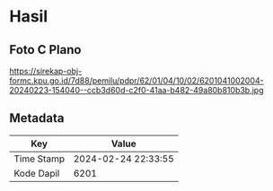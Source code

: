 # Hasil

## Foto C Plano

https://sirekap-obj-formc.kpu.go.id/7d88/pemilu/pdpr/62/01/04/10/02/6201041002004-20240223-154040--ccb3d60d-c2f0-41aa-b482-49a80b810b3b.jpg


## Metadata

| Key        | Value               |
| ---------- | ------------------- |
| Time Stamp | 2024-02-24 22:33:55 |
| Kode Dapil | 6201                |



